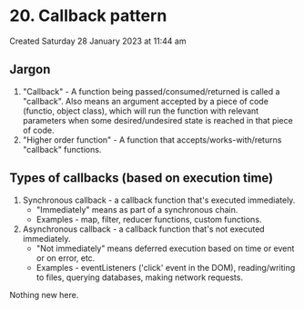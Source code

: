 # 20. Callback pattern
Created Saturday 28 January 2023 at 11:44 am

## Jargon
1. "Callback" - A function being passed/consumed/returned is called a "callback". Also means an argument accepted by a piece of code (functio, object class), which will run the function with relevant parameters when some desired/undesired state is reached in that piece of code.
2. "Higher order function" - A function that accepts/works-with/returns "callback" functions.


## Types of callbacks (based on execution time)
1. Synchronous callback - a callback function that's executed immediately.
	- "Immediately" means as part of a synchronous chain. 
	- Examples - map, filter, reducer functions, custom functions.
2. Asynchronous callback - a callback function that's not executed immediately.
	- "Not immediately" means deferred execution based on time or event or on error, etc.
	- Examples - eventListeners ('click' event in the DOM), reading/writing to files, querying databases, making network requests.

Nothing new here.